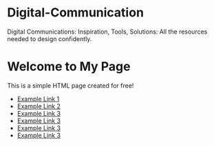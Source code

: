 # Digital-Communication
Digital Communications: Inspiration, Tools, Solutions: All the resources needed to design confidently.
<!DOCTYPE html>
<html lang="en">
<head>
    <meta charset="UTF-8">
    <meta name="viewport" content="width=device-width, initial-scale=1.0">
    <title>My Free HTML Page</title>
</head>
<body>
    <h1>Welcome to My Page</h1>
    <p>This is a simple HTML page created for free!</p>
    <ul>
        <li><a href="[https://www.behance.net]" target="_blank">Example Link 1</a></li>
        <li><a href="[https://dribbble.com/shots/popular]" target="_blank">Example Link 2</a></li>
        <li><a href="https://example3.com" target="_blank">Example Link 3</a></li>
        <li><a href="https://example3.com" target="_blank">Example Link 3</a></li>
        <li><a href="https://example3.com" target="_blank">Example Link 3</a></li>
        <li><a href="https://example3.com" target="_blank">Example Link 3</a></li>
    </ul>
</body>
</html>
